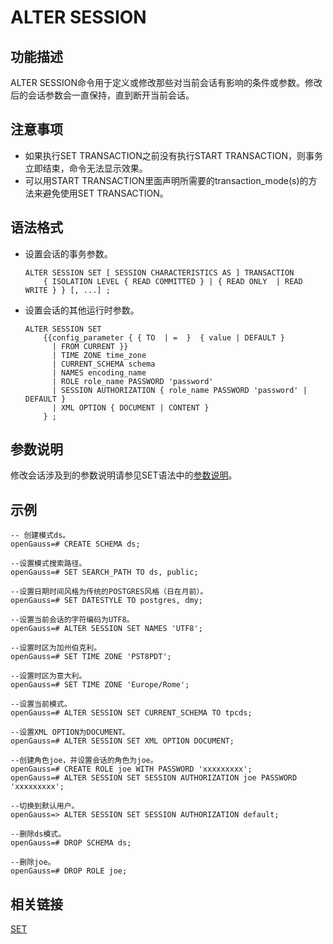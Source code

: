 # ALTER SESSION

## 功能描述<a name="zh-cn_topic_0283137033_zh-cn_topic_0237122073_zh-cn_topic_0059778275_s62f804a7ed5a4f278e36b0175ff7bdc9"></a>

ALTER SESSION命令用于定义或修改那些对当前会话有影响的条件或参数。修改后的会话参数会一直保持，直到断开当前会话。

## 注意事项<a name="zh-cn_topic_0283137033_zh-cn_topic_0237122073_zh-cn_topic_0059778275_sa3088a8149ed4a2aa40a1107176bbe0a"></a>

-   如果执行SET TRANSACTION之前没有执行START TRANSACTION，则事务立即结束，命令无法显示效果。
-   可以用START TRANSACTION里面声明所需要的transaction\_mode\(s\)的方法来避免使用SET TRANSACTION。

## 语法格式<a name="zh-cn_topic_0283137033_zh-cn_topic_0237122073_zh-cn_topic_0059778275_sbe3534568f9843f48bb14af315b3c0f6"></a>

-   设置会话的事务参数。

    ```
    ALTER SESSION SET [ SESSION CHARACTERISTICS AS ] TRANSACTION
        { ISOLATION LEVEL { READ COMMITTED } | { READ ONLY  | READ WRITE } } [, ...] ;
    ```

-   设置会话的其他运行时参数。

    ```
    ALTER SESSION SET 
        {{config_parameter { { TO  | =  }  { value | DEFAULT }
          | FROM CURRENT }} 
          | TIME ZONE time_zone
          | CURRENT_SCHEMA schema
          | NAMES encoding_name
          | ROLE role_name PASSWORD 'password'
          | SESSION AUTHORIZATION { role_name PASSWORD 'password' | DEFAULT }
          | XML OPTION { DOCUMENT | CONTENT }
        } ;
    ```


## 参数说明<a name="zh-cn_topic_0283137033_zh-cn_topic_0237122073_zh-cn_topic_0059778275_sddb6ecf7bf554397a5dcf64a45a2fd33"></a>

修改会话涉及到的参数说明请参见SET语法中的[参数说明](SET.md#zh-cn_topic_0283136841_zh-cn_topic_0237122186_zh-cn_topic_0059779029_s39823c7ebd854a9f9c761b3a32b1c3c3)。

## 示例<a name="zh-cn_topic_0283137033_zh-cn_topic_0237122073_zh-cn_topic_0059778275_sea2dac4896614cbf9f90c11334eb3538"></a>

```
-- 创建模式ds。
openGauss=# CREATE SCHEMA ds;

--设置模式搜索路径。
openGauss=# SET SEARCH_PATH TO ds, public;

--设置日期时间风格为传统的POSTGRES风格（日在月前）。
openGauss=# SET DATESTYLE TO postgres, dmy;

--设置当前会话的字符编码为UTF8。
openGauss=# ALTER SESSION SET NAMES 'UTF8';

--设置时区为加州伯克利。
openGauss=# SET TIME ZONE 'PST8PDT';

--设置时区为意大利。
openGauss=# SET TIME ZONE 'Europe/Rome';

--设置当前模式。
openGauss=# ALTER SESSION SET CURRENT_SCHEMA TO tpcds;

--设置XML OPTION为DOCUMENT。
openGauss=# ALTER SESSION SET XML OPTION DOCUMENT;

--创建角色joe，并设置会话的角色为joe。
openGauss=# CREATE ROLE joe WITH PASSWORD 'xxxxxxxxx';
openGauss=# ALTER SESSION SET SESSION AUTHORIZATION joe PASSWORD 'xxxxxxxxx';

--切换到默认用户。
openGauss=> ALTER SESSION SET SESSION AUTHORIZATION default;

--删除ds模式。
openGauss=# DROP SCHEMA ds;

--删除joe。
openGauss=# DROP ROLE joe;
```

## 相关链接<a name="zh-cn_topic_0283137033_zh-cn_topic_0237122073_zh-cn_topic_0059778275_sae8fd88368e642f8bec50ae5712a870c"></a>

[SET](SET.md)

